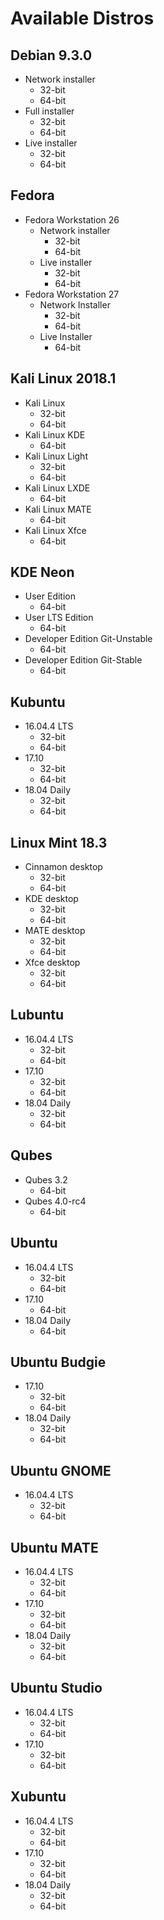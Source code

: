 Available Distros
=================

Debian 9.3.0
------------

* Network installer
  * 32-bit
  * 64-bit
* Full installer
  * 32-bit
  * 64-bit
* Live installer
  * 32-bit
  * 64-bit

Fedora
------
* Fedora Workstation 26
  * Network installer
    * 32-bit
    * 64-bit
  * Live installer
    * 32-bit
    * 64-bit
* Fedora Workstation 27
  * Network Installer
    * 32-bit
    * 64-bit
  * Live Installer
    * 64-bit

Kali Linux 2018.1
-----------------

* Kali Linux
  * 32-bit
  * 64-bit
* Kali Linux KDE
  * 64-bit
* Kali Linux Light
  * 32-bit
  * 64-bit
* Kali Linux LXDE
  * 64-bit
* Kali Linux MATE
  * 64-bit
* Kali Linux Xfce
  * 64-bit

KDE Neon
--------
* User Edition
  * 64-bit
* User LTS Edition
  * 64-bit
* Developer Edition Git-Unstable
  * 64-bit
* Developer Edition Git-Stable
  * 64-bit

Kubuntu
-------

* 16.04.4 LTS
  * 32-bit
  * 64-bit
* 17.10
  * 32-bit
  * 64-bit
* 18.04 Daily
  * 32-bit
  * 64-bit

Linux Mint 18.3
---------------
* Cinnamon desktop
  * 32-bit
  * 64-bit
* KDE desktop
  * 32-bit
  * 64-bit
* MATE desktop
  * 32-bit
  * 64-bit
* Xfce desktop
  * 32-bit
  * 64-bit

Lubuntu
-------

* 16.04.4 LTS
  * 32-bit
  * 64-bit
* 17.10
  * 32-bit
  * 64-bit
* 18.04 Daily
  * 32-bit
  * 64-bit

Qubes
-----
* Qubes 3.2
  * 64-bit
* Qubes 4.0-rc4
  * 64-bit

Ubuntu
------
* 16.04.4 LTS
  * 32-bit
  * 64-bit
* 17.10
  * 64-bit
* 18.04 Daily
  * 64-bit

Ubuntu Budgie
-------------
* 17.10
  * 32-bit
  * 64-bit
* 18.04 Daily
  * 32-bit
  * 64-bit

Ubuntu GNOME
------------
* 16.04.4 LTS
  * 32-bit
  * 64-bit

Ubuntu MATE
-----------
* 16.04.4 LTS
  * 32-bit
  * 64-bit
* 17.10
  * 32-bit
  * 64-bit
* 18.04 Daily
  * 32-bit
  * 64-bit

Ubuntu Studio
-------------
* 16.04.4 LTS
  * 32-bit
  * 64-bit
* 17.10
  * 32-bit
  * 64-bit

Xubuntu
-------
* 16.04.4 LTS
  * 32-bit
  * 64-bit
* 17.10
  * 32-bit
  * 64-bit
* 18.04 Daily
  * 32-bit
  * 64-bit
